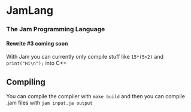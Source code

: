 # JamLang
### The Jam Programming Language
#### Rewrite #3 coming soon

With Jam you can currently only compile stuff like `15*(5+2)` and `print("Hi\n");` into C++

## Compiling
You can compile the compiler with `make build` and then you can compile .jam files with `jam input.ja output`
